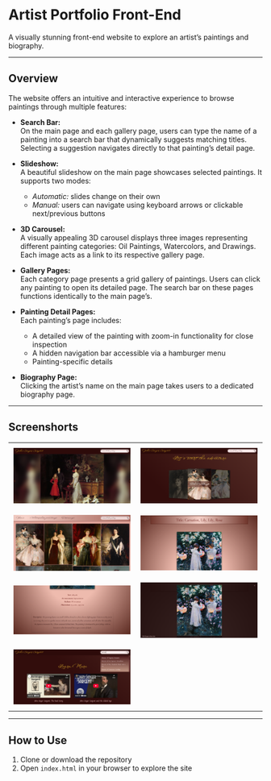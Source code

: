 # Artist Portfolio Front-End

A visually stunning front-end website to explore an artist’s paintings and biography.

---

## Overview

The website offers an intuitive and interactive experience to browse paintings through multiple features:

- **Search Bar:**  
  On the main page and each gallery page, users can type the name of a painting into a search bar that dynamically suggests matching titles. Selecting a suggestion navigates directly to that painting’s detail page.

- **Slideshow:**  
  A beautiful slideshow on the main page showcases selected paintings. It supports two modes:  
  - *Automatic:* slides change on their own  
  - *Manual:* users can navigate using keyboard arrows or clickable next/previous buttons

- **3D Carousel:**  
  A visually appealing 3D carousel displays three images representing different painting categories: Oil Paintings, Watercolors, and Drawings. Each image acts as a link to its respective gallery page.

- **Gallery Pages:**  
  Each category page presents a grid gallery of paintings. Users can click any painting to open its detailed page. The search bar on these pages functions identically to the main page’s.

- **Painting Detail Pages:**  
  Each painting’s page includes:  
  - A detailed view of the painting with zoom-in functionality for close inspection  
  - A hidden navigation bar accessible via a hamburger menu  
  - Painting-specific details

- **Biography Page:**  
  Clicking the artist’s name on the main page takes users to a dedicated biography page.

---

## Screenshorts

<table>
  <tr>
    <td style="padding: 10px;"><img src="screenshots/1.png" width="300" /></td>
    <td style="padding: 10px;"><img src="screenshots/2.png" width="300" /></td>
  </tr>
  <tr>
    <td style="padding: 10px;"><img src="screenshots/3.png" width="300" /></td>
    <td style="padding: 10px;"><img src="screenshots/4.png" width="300" /></td>
  </tr>
  <tr>
    <td style="padding: 10px;"><img src="screenshots/5.png" width="300" /></td>
    <td style="padding: 10px;"><img src="screenshots/6.png" width="300" /></td>
  </tr>
  <tr>
    <td style="padding: 10px;"><img src="screenshots/7.png" width="300" /></td>
    <td style="padding: 10px;"></td>
  </tr>
</table>


---

## How to Use

1. Clone or download the repository  
2. Open `index.html` in your browser to explore the site  

